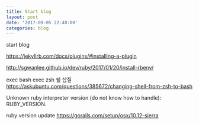 ```yaml
---
title: Start blog
layout: post
date: '2017-09-05 22:40:00'
categories: blog
---
```


start blog

https://jekyllrb.com/docs/plugins/#installing-a-plugin

http://sgwanlee.github.io/dev/ruby/2017/01/20/install-rbenv/



exec bash
exec zsh 쉘 삽질
https://askubuntu.com/questions/385672/changing-shell-from-zsh-to-bash





Unknown ruby interpreter version (do not know how to handle): RUBY_VERSION.



ruby version update
https://gorails.com/setup/osx/10.12-sierra